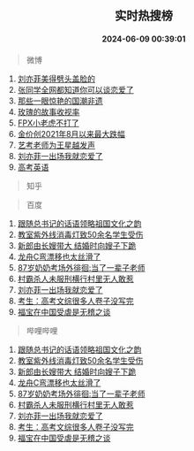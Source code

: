 <div align="center"><h2>实时热搜榜</h2><h4>2024-06-09 00:39:01</h4></div>

> 微博  

1. [刘亦菲美得劈头盖脸的](https://s.weibo.com/weibo?q=%23%E5%88%98%E4%BA%A6%E8%8F%B2%E7%BE%8E%E5%BE%97%E5%8A%88%E5%A4%B4%E7%9B%96%E8%84%B8%E7%9A%84%23&t=31&band_rank=1&Refer=top)<br />
2. [张同学全网都知道你可以谈恋爱了](https://s.weibo.com/weibo?q=%23%E5%BC%A0%E5%90%8C%E5%AD%A6%E5%85%A8%E7%BD%91%E9%83%BD%E7%9F%A5%E9%81%93%E4%BD%A0%E5%8F%AF%E4%BB%A5%E8%B0%88%E6%81%8B%E7%88%B1%E4%BA%86%23&t=31&band_rank=2&Refer=top)<br />
3. [那些一眼惊艳的国潮非遗](https://s.weibo.com/weibo?q=%23%E9%82%A3%E4%BA%9B%E4%B8%80%E7%9C%BC%E6%83%8A%E8%89%B3%E7%9A%84%E5%9B%BD%E6%BD%AE%E9%9D%9E%E9%81%97%23&t=31&band_rank=3&Refer=top)<br />
4. [玫瑰的故事收视率](https://s.weibo.com/weibo?q=%23%E7%8E%AB%E7%91%B0%E7%9A%84%E6%95%85%E4%BA%8B%E6%94%B6%E8%A7%86%E7%8E%87%23&t=31&band_rank=4&Refer=top)<br />
5. [FPX小老虎不打了](https://s.weibo.com/weibo?q=%23FPX%E5%B0%8F%E8%80%81%E8%99%8E%E4%B8%8D%E6%89%93%E4%BA%86%23&t=31&band_rank=5&Refer=top)<br />
6. [金价创2021年8月以来最大跌幅](https://s.weibo.com/weibo?q=%23%E9%87%91%E4%BB%B7%E5%88%9B2021%E5%B9%B48%E6%9C%88%E4%BB%A5%E6%9D%A5%E6%9C%80%E5%A4%A7%E8%B7%8C%E5%B9%85%23&t=31&band_rank=6&Refer=top)<br />
7. [艺考老师为王星越发声](https://s.weibo.com/weibo?q=%23%E8%89%BA%E8%80%83%E8%80%81%E5%B8%88%E4%B8%BA%E7%8E%8B%E6%98%9F%E8%B6%8A%E5%8F%91%E5%A3%B0%23&t=31&band_rank=7&Refer=top)<br />
8. [刘亦菲一出场我就恋爱了](https://s.weibo.com/weibo?q=%23%E5%88%98%E4%BA%A6%E8%8F%B2%E4%B8%80%E5%87%BA%E5%9C%BA%E6%88%91%E5%B0%B1%E6%81%8B%E7%88%B1%E4%BA%86%23&t=31&band_rank=8&Refer=top)<br />
9. [高考英语](https://s.weibo.com/weibo?q=%E9%AB%98%E8%80%83%E8%8B%B1%E8%AF%AD&t=31&band_rank=9&Refer=top)<br />

> 知乎  


> 百度  

1. [跟随总书记的话语领略祖国文化之韵](https://www.baidu.com/s?wd=%E8%B7%9F%E9%9A%8F%E6%80%BB%E4%B9%A6%E8%AE%B0%E7%9A%84%E8%AF%9D%E8%AF%AD%E9%A2%86%E7%95%A5%E7%A5%96%E5%9B%BD%E6%96%87%E5%8C%96%E4%B9%8B%E9%9F%B5&sa=fyb_news&rsv_dl=fyb_news)<br />
2. [教室紫外线消毒灯致50余名学生受伤](https://www.baidu.com/s?wd=%E6%95%99%E5%AE%A4%E7%B4%AB%E5%A4%96%E7%BA%BF%E6%B6%88%E6%AF%92%E7%81%AF%E8%87%B450%E4%BD%99%E5%90%8D%E5%AD%A6%E7%94%9F%E5%8F%97%E4%BC%A4&sa=fyb_news&rsv_dl=fyb_news)<br />
3. [新郎由长嫂带大 结婚时向嫂子下跪](https://www.baidu.com/s?wd=%E6%96%B0%E9%83%8E%E7%94%B1%E9%95%BF%E5%AB%82%E5%B8%A6%E5%A4%A7+%E7%BB%93%E5%A9%9A%E6%97%B6%E5%90%91%E5%AB%82%E5%AD%90%E4%B8%8B%E8%B7%AA&sa=fyb_news&rsv_dl=fyb_news)<br />
4. [龙舟C弯漂移也太丝滑了](https://www.baidu.com/s?wd=%E9%BE%99%E8%88%9FC%E5%BC%AF%E6%BC%82%E7%A7%BB%E4%B9%9F%E5%A4%AA%E4%B8%9D%E6%BB%91%E4%BA%86&sa=fyb_news&rsv_dl=fyb_news)<br />
5. [87岁奶奶考场外徘徊:当了一辈子老师](https://www.baidu.com/s?wd=87%E5%B2%81%E5%A5%B6%E5%A5%B6%E8%80%83%E5%9C%BA%E5%A4%96%E5%BE%98%E5%BE%8A%3A%E5%BD%93%E4%BA%86%E4%B8%80%E8%BE%88%E5%AD%90%E8%80%81%E5%B8%88&sa=fyb_news&rsv_dl=fyb_news)<br />
6. [村霸杀人未服刑横行村里无人敢惹](https://www.baidu.com/s?wd=%E6%9D%91%E9%9C%B8%E6%9D%80%E4%BA%BA%E6%9C%AA%E6%9C%8D%E5%88%91%E6%A8%AA%E8%A1%8C%E6%9D%91%E9%87%8C%E6%97%A0%E4%BA%BA%E6%95%A2%E6%83%B9&sa=fyb_news&rsv_dl=fyb_news)<br />
7. [刘亦菲一出场我就恋爱了](https://www.baidu.com/s?wd=%E5%88%98%E4%BA%A6%E8%8F%B2%E4%B8%80%E5%87%BA%E5%9C%BA%E6%88%91%E5%B0%B1%E6%81%8B%E7%88%B1%E4%BA%86&sa=fyb_news&rsv_dl=fyb_news)<br />
8. [考生：高考文综很多人卷子没写完](https://www.baidu.com/s?wd=%E8%80%83%E7%94%9F%EF%BC%9A%E9%AB%98%E8%80%83%E6%96%87%E7%BB%BC%E5%BE%88%E5%A4%9A%E4%BA%BA%E5%8D%B7%E5%AD%90%E6%B2%A1%E5%86%99%E5%AE%8C&sa=fyb_news&rsv_dl=fyb_news)<br />
9. [福宝在中国受虐是无稽之谈](https://www.baidu.com/s?wd=%E7%A6%8F%E5%AE%9D%E5%9C%A8%E4%B8%AD%E5%9B%BD%E5%8F%97%E8%99%90%E6%98%AF%E6%97%A0%E7%A8%BD%E4%B9%8B%E8%B0%88&sa=fyb_news&rsv_dl=fyb_news)<br />

> 哔哩哔哩  

1. [跟随总书记的话语领略祖国文化之韵](https://www.baidu.com/s?wd=%E8%B7%9F%E9%9A%8F%E6%80%BB%E4%B9%A6%E8%AE%B0%E7%9A%84%E8%AF%9D%E8%AF%AD%E9%A2%86%E7%95%A5%E7%A5%96%E5%9B%BD%E6%96%87%E5%8C%96%E4%B9%8B%E9%9F%B5&sa=fyb_news&rsv_dl=fyb_news)<br />
2. [教室紫外线消毒灯致50余名学生受伤](https://www.baidu.com/s?wd=%E6%95%99%E5%AE%A4%E7%B4%AB%E5%A4%96%E7%BA%BF%E6%B6%88%E6%AF%92%E7%81%AF%E8%87%B450%E4%BD%99%E5%90%8D%E5%AD%A6%E7%94%9F%E5%8F%97%E4%BC%A4&sa=fyb_news&rsv_dl=fyb_news)<br />
3. [新郎由长嫂带大 结婚时向嫂子下跪](https://www.baidu.com/s?wd=%E6%96%B0%E9%83%8E%E7%94%B1%E9%95%BF%E5%AB%82%E5%B8%A6%E5%A4%A7+%E7%BB%93%E5%A9%9A%E6%97%B6%E5%90%91%E5%AB%82%E5%AD%90%E4%B8%8B%E8%B7%AA&sa=fyb_news&rsv_dl=fyb_news)<br />
4. [龙舟C弯漂移也太丝滑了](https://www.baidu.com/s?wd=%E9%BE%99%E8%88%9FC%E5%BC%AF%E6%BC%82%E7%A7%BB%E4%B9%9F%E5%A4%AA%E4%B8%9D%E6%BB%91%E4%BA%86&sa=fyb_news&rsv_dl=fyb_news)<br />
5. [87岁奶奶考场外徘徊:当了一辈子老师](https://www.baidu.com/s?wd=87%E5%B2%81%E5%A5%B6%E5%A5%B6%E8%80%83%E5%9C%BA%E5%A4%96%E5%BE%98%E5%BE%8A%3A%E5%BD%93%E4%BA%86%E4%B8%80%E8%BE%88%E5%AD%90%E8%80%81%E5%B8%88&sa=fyb_news&rsv_dl=fyb_news)<br />
6. [村霸杀人未服刑横行村里无人敢惹](https://www.baidu.com/s?wd=%E6%9D%91%E9%9C%B8%E6%9D%80%E4%BA%BA%E6%9C%AA%E6%9C%8D%E5%88%91%E6%A8%AA%E8%A1%8C%E6%9D%91%E9%87%8C%E6%97%A0%E4%BA%BA%E6%95%A2%E6%83%B9&sa=fyb_news&rsv_dl=fyb_news)<br />
7. [刘亦菲一出场我就恋爱了](https://www.baidu.com/s?wd=%E5%88%98%E4%BA%A6%E8%8F%B2%E4%B8%80%E5%87%BA%E5%9C%BA%E6%88%91%E5%B0%B1%E6%81%8B%E7%88%B1%E4%BA%86&sa=fyb_news&rsv_dl=fyb_news)<br />
8. [考生：高考文综很多人卷子没写完](https://www.baidu.com/s?wd=%E8%80%83%E7%94%9F%EF%BC%9A%E9%AB%98%E8%80%83%E6%96%87%E7%BB%BC%E5%BE%88%E5%A4%9A%E4%BA%BA%E5%8D%B7%E5%AD%90%E6%B2%A1%E5%86%99%E5%AE%8C&sa=fyb_news&rsv_dl=fyb_news)<br />
9. [福宝在中国受虐是无稽之谈](https://www.baidu.com/s?wd=%E7%A6%8F%E5%AE%9D%E5%9C%A8%E4%B8%AD%E5%9B%BD%E5%8F%97%E8%99%90%E6%98%AF%E6%97%A0%E7%A8%BD%E4%B9%8B%E8%B0%88&sa=fyb_news&rsv_dl=fyb_news)<br />
